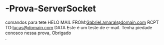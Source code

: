 # -Prova-ServerSocket
comandos para tete
HELO
MAIL FROM:<Gabriel.amaral@domain.com>
RCPT TO:<lucas@domain.com>
DATA
Este é um teste de e-mail.
Tenha piedade conosco nessa prova,
Obrigado  
.
